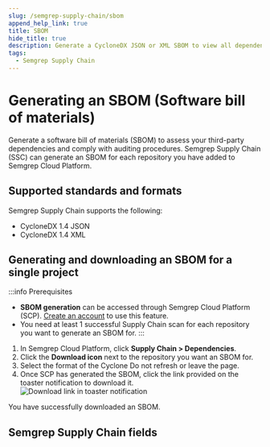 ```yaml
---
slug: /semgrep-supply-chain/sbom
append_help_link: true
title: SBOM
hide_title: true
description: Generate a CycloneDX JSON or XML SBOM to view all dependencies of a .
tags:
  - Semgrep Supply Chain
---
```


# Generating an SBOM (Software bill of materials)

Generate a software bill of materials (SBOM) to assess your third-party dependencies and comply with auditing procedures. Semgrep Supply Chain (SSC) can generate an SBOM for each repository you have added to Semgrep Cloud Platform.

## Supported standards and formats

Semgrep Supply Chain supports the following:

- CycloneDX 1.4 JSON
- CycloneDX 1.4 XML

## Generating and downloading an SBOM for a single project

:::info Prerequisites
- **SBOM generation** can be accessed through Semgrep Cloud Platform (SCP). [Create an account](/semgrep-code/getting-started/#signing-in-to-semgrep-cloud-platform) to use this feature.
- You need at least 1 successful Supply Chain scan for each repository you want to generate an SBOM for. 
:::

1. In Semgrep Cloud Platform, click **Supply Chain > Dependencies**. 
2. Click the **Download <i class="fa-solid fa-download"></i> icon** next to the repository you want an SBOM for.
3. Select the format of the Cyclone Do not refresh or leave the page.
3. Once SCP has generated the SBOM, click the link provided on the toaster notification to download it.
    ![Download link in toaster notification](/img/download-sbom.png)

You have successfully downloaded an SBOM.

## Semgrep Supply Chain fields

